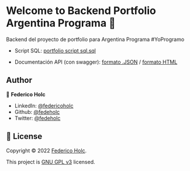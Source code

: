 # Welcome to Backend Portfolio Argentina Programa 👋

Backend del proyecto de portfolio para Argentina Programa #YoProgramo

* Script SQL: [portfolio script sql.sql](https://github.com/fedeholc/Portfolio-Backend/blob/main/doc/portfolio%20script%20sql.sql)

* Documentación API (con swagger): [formato .JSON](https://github.com/fedeholc/Portfolio-Backend/blob/main/doc/Documentaci%C3%B3n%20API.json) / 
[formato HTML](https://github.com/fedeholc/Portfolio-Backend/blob/main/doc/Documentaci%C3%B3n%20API.html)

## Author

👤 **Federico Holc**

* LinkedIn: [@federicoholc](https://linkedin.com/in/federicoholc)
* Github: [@fedeholc](https://github.com/fedeholc)
* Twitter: [@fedeholc](https://twitter.com/fedeholc)


## 📝 License

Copyright © 2022 [Federico Holc](https://github.com/fedeholc).

This project is [GNU GPL v3](https://www.gnu.org/licenses/gpl-3.0.html) licensed.
